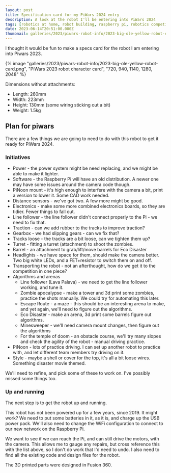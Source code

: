 ```yaml
---
layout: post
title: Specification card for my PiWars 2024 entry
description: A look at the robot I'll be entering into PiWars 2024
tags: [robotics at home, robot building, raspberry pi, robotics competitions, rover]
date: 2023-06-14T20:51:00.000Z
thumbnail: galleries/2023/piwars-robot-info/2023-big-ole-yellow-robot-card.png
---
```

I thought it would be fun to make a specs card for the robot I am entering into Piwars 2023.

{% image "galleries/2023/piwars-robot-info/2023-big-ole-yellow-robot-card.png", "PiWars 2023 robot character card", "720, 940, 1140, 1280, 2048" %}

Dimensions without attachments:

- Length: 260mm
- Width: 223mm
- Height: 130mm (some wiring sticking out a bit)
- Weight: 1.5kg

## Plan for piwars

There are a few things we are going to need to do with this robot to get it ready for PiWars 2024.

### Initiatives

- Power - the power system might be need replacing, and we might be able to make it lighter.
- Software - the Raspberry Pi will have an old distribution. A newer one may have some issues around the camera code though.
- PiNoon mount - it's high enough to interfere with the camera a bit, print a version to lower it. Some CAD work needed.
- Distance sensors - we've got two. A few more might be good.
- Electronics - make some more combined electronics boards, so they are tidier. Fewer things to fall out.
- Line follower - the line follower didn't connect properly to the Pi - we need to fix that.
- Traction - can we add rubber to the tracks to improve traction?
- Gearbox - we had slipping gears - can we fix that?
- Tracks loose - the tracks are a bit loose, can we tighten them up?
- Turret - fitting a turret (attachment) to shoot the zombies.
- Barrel - an attachment to grab/lift/move barrels for Eco Disaster
- Headlights - we have space for them, should make the camera better. Two big white LEDs, and a FET+resistor to switch them on and off.
- Transporting the robot - not an afterthought, how do we get it to the competition in one piece?
- Algorithms and arenas
    - Line follower (Lava Palava) - we need to get the line follower working, and tune it.
    - Zombie apocalypse - make a tower and 3d print some zombies, practice the shots manually. We could try for automating this later.
    - Escape Route - a maze - this should be an interesting arena to make, and yet again, we'll need to figure out the algorithms.
    - Eco Disaster - make an arena, 3d print some barrels figure out algorithms.
    - Minesweeper - we'll need camera mount changes, then figure out the algorithms
    - For the temple of doom - an obstacle course, we'll try many slopes and check the agility of the robot - manual driving practice.
- PiNoon - lots of practice driving. I can set up another robot to practice with, and let different team members try driving on it.
- Style - maybe a shell or cover for the top, it's all a bit loose wires. Something disaster movie themed.

We'll need to refine, and pick some of these to work on. I've possibly missed some things too.

### Up and running

The next step is to get the robot up and running.

This robot has not been powered up for a few years, since 2019. It might work? We need to put some batteries in it, as it is, and charge up the USB power pack. We'll also need to change the WiFi configuration to connect to our new network on the Raspberry Pi.

We want to see if we can reach the Pi, and can still drive the motors, with the camera. This allows me to gauge any repairs, but cross reference this with the list above, so I don't do work that I'd need to undo. I also need to find all the existing code and design files for the robot.

The 3D printed parts were designed in Fusion 360.
